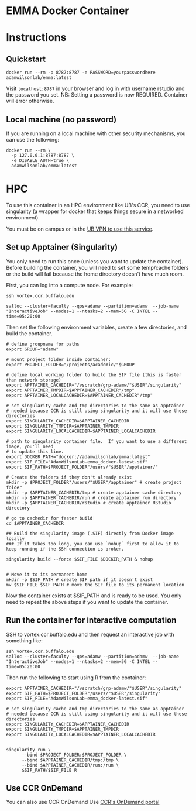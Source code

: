 # EMMA Docker Container



# Instructions


## Quickstart
```
docker run --rm -p 8787:8787 -e PASSWORD=yourpasswordhere adamwilsonlab/emma:latest
```

Visit `localhost:8787` in your browser and log in with username rstudio and the password you set. NB: Setting a password is now REQUIRED. Container will error otherwise.


## Local machine (no password)

If you are running on a local machine with other security mechanisms, you can use the following:

```
docker run --rm \
  -p 127.0.0.1:8787:8787 \
  -e DISABLE_AUTH=true \
  adamwilsonlab/emma:latest
```

# HPC
To use this container in an HPC environment like UB's CCR, you need to use singularity (a wrapper for docker that keeps things secure in a networked environment).

You must be on campus or in the [UB VPN to use this service](https://www.buffalo.edu/ubit/service-guides/connecting/vpn/computer.html).

## Set up Apptainer (Singularity)

You only need to run this once (unless you want to update the container). Before building the container, you will need to set some temp/cache folders or the build will fail because the home directory doesn't have much room.

First, you can log into a compute node.  For example:

```
ssh vortex.ccr.buffalo.edu

salloc --cluster=faculty --qos=adamw --partition=adamw  --job-name "InteractiveJob" --nodes=1 --ntasks=2 --mem=5G -C INTEL --time=05:20:00
```

Then set the following environment variables, create a few directories, and build the container.

```
# define groupname for paths
export GROUP="adamw"

# mount project folder inside container:
export PROJECT_FOLDER="/projects/academic/"$GROUP

# define local working folder to build the SIF file (this is faster than network storage)
export APPTAINER_CACHEDIR="/vscratch/grp-adamw/"$USER"/singularity"
export APPTAINER_TMPDIR=$APPTAINER_CACHEDIR"/tmp"
export APPTAINER_LOCALCACHEDIR=$APPTAINER_CACHEDIR"/tmp"

# set singularity cache and tmp directories to the same as apptainer
# needed because CCR is still using singularity and it will use these directories
export SINGULARITY_CACHEDIR=$APPTAINER_CACHEDIR
export SINGULARITY_TMPDIR=$APPTAINER_TMPDIR
export SINGULARITY_LOCALCACHEDIR=$APPTAINER_LOCALCACHEDIR

# path to singularity container file.  If you want to use a different image, you'll need
# to update this line.
export DOCKER_PATH="docker://adamwilsonlab/emma:latest"
export SIF_FILE="AdamWilsonLab-emma_docker-latest.sif"
export SIF_PATH=$PROJECT_FOLDER"/users/"$USER"/apptainer/"

# Create the folders if they don't already exist
mkdir -p $PROJECT_FOLDER"/users/"$USER"/apptainer" # create project folder
mkdir -p $APPTAINER_CACHEDIR/tmp # create apptainer cache directory
mkdir -p $APPTAINER_CACHEDIR/run # create apptainer run directory
mkdir -p $APPTAINER_CACHEDIR/rstudio # create apptainer RStudio directory

# go to cachedir for faster build
cd $APPTAINER_CACHEDIR

## Build the singularity image (.SIF) directly from Docker image locally
### If it takes too long, you can use `nohup` first to allow it to keep running if the SSH connection is broken.

singularity build --force $SIF_FILE $DOCKER_PATH & nohup


# Move it to its permanent home
mkdir -p $SIF_PATH # create SIF path if it doesn't exist
mv $SIF_FILE $SIF_PATH # move the SIF file to its permanent location
```

Now the container exists at $SIF_PATH and is ready to be used.  You only need to repeat the above steps if you want to update the container. 

## Run the container for interactive computation

SSH to vortex.ccr.buffalo.edu and then request an interactive job with something like: 

```
ssh vortex.ccr.buffalo.edu
salloc --cluster=faculty --qos=adamw --partition=adamw  --job-name "InteractiveJob" --nodes=1 --ntasks=2 --mem=5G -C INTEL --time=05:20:00
```

Then run the following to start using R from the container:

```
export APPTAINER_CACHEDIR="/vscratch/grp-adamw/"$USER"/singularity"
export SIF_PATH=$PROJECT_FOLDER"/users/"$USER"/singularity"
export SIF_FILE="AdamWilsonLab-emma_docker-latest.sif"

# set singularity cache and tmp directories to the same as apptainer
# needed because CCR is still using singularity and it will use these directories
export SINGULARITY_CACHEDIR=$APPTAINER_CACHEDIR
export SINGULARITY_TMPDIR=$APPTAINER_TMPDIR
export SINGULARITY_LOCALCACHEDIR=$APPTAINER_LOCALCACHEDIR


singularity run \
      --bind $PROJECT_FOLDER:$PROJECT_FOLDER \
      --bind $APPTAINER_CACHEDIR/tmp:/tmp \
      --bind $APPTAINER_CACHEDIR/run:/run \
      $SIF_PATH/$SIF_FILE R
```

## Use CCR OnDemand
You can also use CCR OnDemand
Use [CCR's OnDemand portal](https://ondemand.ccr.buffalo.edu/pun/sys/dashboard/)
